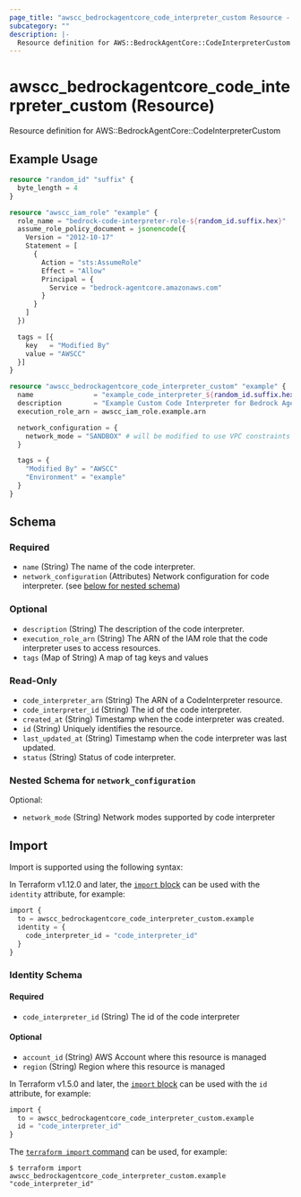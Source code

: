 ```yaml
---
page_title: "awscc_bedrockagentcore_code_interpreter_custom Resource - terraform-provider-awscc"
subcategory: ""
description: |-
  Resource definition for AWS::BedrockAgentCore::CodeInterpreterCustom
---
```


# awscc_bedrockagentcore_code_interpreter_custom (Resource)

Resource definition for AWS::BedrockAgentCore::CodeInterpreterCustom

## Example Usage

```terraform
resource "random_id" "suffix" {
  byte_length = 4
}

resource "awscc_iam_role" "example" {
  role_name = "bedrock-code-interpreter-role-${random_id.suffix.hex}"
  assume_role_policy_document = jsonencode({
    Version = "2012-10-17"
    Statement = [
      {
        Action = "sts:AssumeRole"
        Effect = "Allow"
        Principal = {
          Service = "bedrock-agentcore.amazonaws.com"
        }
      }
    ]
  })

  tags = [{
    key   = "Modified By"
    value = "AWSCC"
  }]
}

resource "awscc_bedrockagentcore_code_interpreter_custom" "example" {
  name               = "example_code_interpreter_${random_id.suffix.hex}"
  description        = "Example Custom Code Interpreter for Bedrock Agent"
  execution_role_arn = awscc_iam_role.example.arn

  network_configuration = {
    network_mode = "SANDBOX" # will be modified to use VPC constraints once available
  }

  tags = {
    "Modified By" = "AWSCC"
    "Environment" = "example"
  }
}
```

<!-- schema generated by tfplugindocs -->
## Schema

### Required

- `name` (String) The name of the code interpreter.
- `network_configuration` (Attributes) Network configuration for code interpreter. (see [below for nested schema](#nestedatt--network_configuration))

### Optional

- `description` (String) The description of the code interpreter.
- `execution_role_arn` (String) The ARN of the IAM role that the code interpreter uses to access resources.
- `tags` (Map of String) A map of tag keys and values

### Read-Only

- `code_interpreter_arn` (String) The ARN of a CodeInterpreter resource.
- `code_interpreter_id` (String) The id of the code interpreter.
- `created_at` (String) Timestamp when the code interpreter was created.
- `id` (String) Uniquely identifies the resource.
- `last_updated_at` (String) Timestamp when the code interpreter was last updated.
- `status` (String) Status of code interpreter.

<a id="nestedatt--network_configuration"></a>
### Nested Schema for `network_configuration`

Optional:

- `network_mode` (String) Network modes supported by code interpreter

## Import

Import is supported using the following syntax:

In Terraform v1.12.0 and later, the [`import` block](https://developer.hashicorp.com/terraform/language/import) can be used with the `identity` attribute, for example:

```terraform
import {
  to = awscc_bedrockagentcore_code_interpreter_custom.example
  identity = {
    code_interpreter_id = "code_interpreter_id"
  }
}
```

<!-- schema generated by tfplugindocs -->
### Identity Schema

#### Required

- `code_interpreter_id` (String) The id of the code interpreter

#### Optional

- `account_id` (String) AWS Account where this resource is managed
- `region` (String) Region where this resource is managed

In Terraform v1.5.0 and later, the [`import` block](https://developer.hashicorp.com/terraform/language/import) can be used with the `id` attribute, for example:

```terraform
import {
  to = awscc_bedrockagentcore_code_interpreter_custom.example
  id = "code_interpreter_id"
}
```

The [`terraform import` command](https://developer.hashicorp.com/terraform/cli/commands/import) can be used, for example:

```shell
$ terraform import awscc_bedrockagentcore_code_interpreter_custom.example "code_interpreter_id"
```